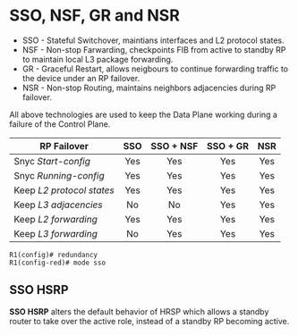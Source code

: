 # SSO, NSF, GR and NSR
- SSO - Stateful Switchover, maintians interfaces and L2 protocol states.
- NSF - Non-stop Farwarding, checkpoints FIB from active to standby RP to maintain local L3 package forwarding.
- GR - Graceful Restart, allows neigbours to continue forwarding traffic to the device under an RP failover.
- NSR - Non-stop Routing, maintains neighbors adjacencies during RP failover.

All above technologies are used to keep the Data Plane working during a failure of the Control Plane.  

RP Failover               | SSO | SSO + NSF | SSO + GR | NSR |
--------------------------|:---:|:---------:|:--------:|:---:|
Snyc *Start-config*       | Yes | Yes       | Yes      | Yes |
Snyc *Running-config*     | Yes | Yes       | Yes      | Yes |
Keep *L2 protocol states* | Yes | Yes       | Yes      | Yes |
Keep *L3 adjacencies*     | No  | No        | Yes      | Yes |
Keep *L2 forwarding*      | Yes | Yes       | Yes      | Yes |
Keep *L3 forwarding*      | No  | Yes       | Yes      | Yes |


```
R1(config)# redundancy
R1(config-red)# mode sso
```

## SSO HSRP
**SSO HSRP** alters the default behavior of HRSP which allows a standby router to take over the active role, instead of a standby RP becoming active.  
